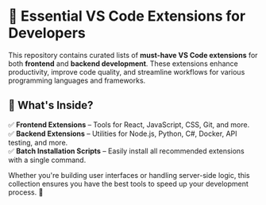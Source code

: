 # 🚀 Essential VS Code Extensions for Developers  

This repository contains curated lists of **must-have VS Code extensions** for both **frontend** and **backend development**. These extensions enhance productivity, improve code quality, and streamline workflows for various programming languages and frameworks.  

## 📂 What's Inside?  
✅ **Frontend Extensions** – Tools for React, JavaScript, CSS, Git, and more.  
✅ **Backend Extensions** – Utilities for Node.js, Python, C#, Docker, API testing, and more.  
✅ **Batch Installation Scripts** – Easily install all recommended extensions with a single command.  

Whether you're building user interfaces or handling server-side logic, this collection ensures you have the best tools to speed up your development process. 🚀
